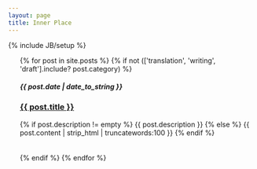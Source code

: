 ```yaml
---
layout: page
title: Inner Place
---
```

{% include JB/setup %}
<ul class="posts">
  {% for post in site.posts %}
 	<!-- {% if (post.category != 'translation' && post.category != 'writing') %} -->
	{% if not (['translation', 'writing', 'draft'].include? post.category) %}
			<span><h5><b>{{ post.date | date_to_string }}</b></h5></span>
    	<span><a href="{{ BASE_PATH }}{{ post.url }}"><h3> <b> {{ post.title }} </b></h3></a></span>
   		<div class="post-content-truncate">
  			{% if post.description != empty %}
  	  		{{ post.description }}
  			{% else %}
    			{{ post.content | strip_html | truncatewords:100 }}
  			{% endif %}
		</div>
		<br /> <br />
    {% endif %}
  {% endfor %}
</ul>